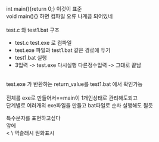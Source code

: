 int main(){return 0;} 이것이 표준  
void main(){} 하면 컴파일 오류 나게끔 되어있네
<br/>  
test.c 와 test1.bat 구조
* test.c test.exe 로 컴파일
* test.exe 파일과 test1.bat 같은 경로에 두기
* test1.bat 실행
* 3입력 -> test.exe 다시실행  다른정수입력 -> 그대로 끝남  
<br/>  
test.exe 가 반환하는 return_value를 test1.bat 에서 확인가능<br/>  <br/>   
전체를 exe로 만들어서==main이 1개인상태로 관리해도되고<br/>  
단계별로 여러개의 exe파일을 만들고 bat파일로 순차 실행해도 될듯

특수문자를 표현하고싶다  
앞에  
< \ 역슬래시 원화표시  
